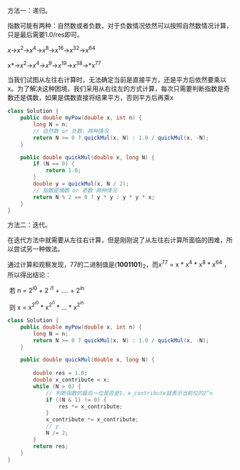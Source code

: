 方法一：递归。

指数可能有两种：自然数或者负数，对于负数情况依然可以按照自然数情况计算，只是最后需要1.0/res即可。

​														*x*→*x*<sup>2</sup>→*x*<sup>4</sup>→*x*<sup>8</sup>→*x*<sup>16</sup>→*x*<sup>32</sup>→*x*<sup>64</sup>

​													   x*→*x*<sup>2</sup>→*x*<sup>4</sup>→*x*<sup>9</sup>→*x*<sup>19</sup>→*x*<sup>38</sup>→*x<sup>77</sup>

当我们试图从左往右计算时，无法确定当前是直接平方，还是平方后依然要乘以x。为了解决这种困境，我们采用从右往左的方式计算，每次只需要判断指数是奇数还是偶数，如果是偶数直接将结果平方，否则平方后再乘x

```java
class Solution {
    public double myPow(double x, int n) {
        long N = n;
        // 自然数 or 负数，两种情况
        return N >= 0 ? quickMul(x, N) : 1.0 / quickMul(x, -N);
    }

    public double quickMul(double x, long N) {
        if (N == 0) {
            return 1.0;
        }
        double y = quickMul(x, N / 2);
        // 指数是偶数 or 奇数 两种情况
        return N % 2 == 0 ? y * y : y * y * x;
    }
}
```



方法二：迭代。

在迭代方法中就需要从左往右计算，但是刚刚说了从左往右计算所面临的困难，所以尝试另一种做法。

通过计算和观察发现，77的二进制值是(**1001101**)<sub>2</sub>，而x<sup>77</sup> = x * x<sup>4</sup> * x<sup>8</sup> * x<sup>64</sup> ，所以得出结论：

​						若								n = 2<sup>*i*0</sup> + 2 <sup>*i*1</sup> + .... + 2<sup>*i*n</sup>

​					    则								x = x<sup>2<sup>*i*0</sup></sup> * x<sup>2<sup>*i*1</sup></sup> * ... * x<sup>2<sup>*i*n</sup></sup>

```java
class Solution {
    public double myPow(double x, int n) {
        long N = n;
        return N >= 0 ? quickMul(x, N) : 1.0 / quickMul(x, -N);
    }

    public double quickMul(double x, long N) {
        
        double res = 1.0;
        double x_contribute = x;
        while (N > 0) {
            // 判断指数的最后一位是否是1，x_contribute就表示当前位的2^n
            if ((N & 1) != 0) {
                res *= x_contribute;
            }
            x_contribute *= x_contribute;
            // y
            N /= 2;
        }
        return res;
    }
}
```

